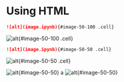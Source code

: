 # Using HTML

```markdown
![alt](image.ipynb){#image-50-100 .cell}
```

![alt](image.ipynb){#image-50-100 .cell}

```markdown
![alt](image.ipynb){#image-50-50 .cell}
```

![alt](image.ipynb){#image-50-50 .cell}

![alt](image.ipynb){#image-50-50} a ![alt](image.ipynb){#image-50-50}
